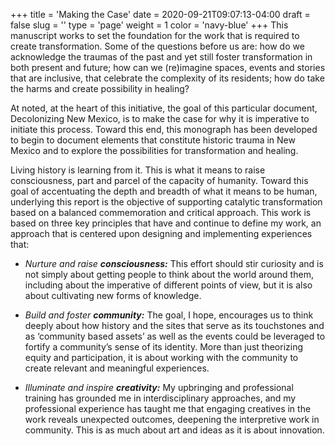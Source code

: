 +++
title = 'Making the Case'
date = 2020-09-21T09:07:13-04:00
draft = false
slug = ''
type = 'page'
weight = 1
color = 'navy-blue'
+++
This manuscript works to set the foundation for the work that is required to create transformation.<!--more--> Some of the questions before us are: how do we acknowledge the traumas of the past and yet still foster transformation in both present and future; how can we (re)imagine spaces, events and stories that are inclusive, that celebrate the complexity of its residents; how do take the harms and create possibility in healing? 

At noted, at the heart of this initiative, the goal of this particular document, Decolonizing New Mexico, is to make the case for why it is imperative to initiate this process. Toward this end, this monograph has been developed to begin to document elements that constitute historic trauma in New Mexico and to explore the possibilities for transformation and healing. 

Living history is learning from it. This is what it means to raise consciousness, part and parcel of the capacity of humanity. Toward this goal of accentuating the depth and breadth of what it means to be human, underlying this report is the objective of supporting catalytic transformation based on a balanced commemoration and critical approach. This work is based on three key principles that have and continue to define my work, an approach that is centered upon designing and implementing experiences that: 

- _Nurture and raise **consciousness:**_ This effort should stir curiosity and is not simply about getting people to think about the world around them, including about the imperative of different points of view, but it is also about cultivating new forms of knowledge.

- _Build and foster **community:**_ The goal, I hope, encourages us to think deeply about how history and the sites that serve as its touchstones and as ‘community based assets’ as well as the events could be leveraged to fortify a community’s sense of its identity. More than just theorizing equity and participation, it is about working with the community to create relevant and meaningful experiences.

- _Illuminate and inspire **creativity:**_ My upbringing and professional training has grounded me in interdisciplinary approaches, and my professional experience has taught me that engaging creatives in the work reveals unexpected outcomes, deepening the interpretive work in community. This is as much about art and ideas as it is about innovation.